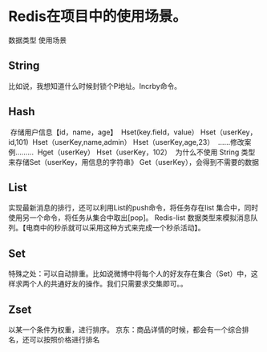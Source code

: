 # Redis在项目中的使用场景。

数据类型  使用场景

## String   

  比如说，我想知道什么时候封锁个P地址。Incrby命令。

## Hash  

​              存储用户信息【id，name，age】
​			  Hset(key.field，value）
​			  Hset（userKey，id,101)
​			  Hset（userKey,name,admin）
​			  Hset（userKey,age,23）
​			  ……修改案例………
​			  Hget（userKey）
​			  Hset（userKey，102）
​			  为什么不使用 String 类型来存储Set（userKey，用信息的字符串》
​			  Get（userKey），会得到不需要的数据

## List 

实现最新消息的排行，还可以利用List的push命令，将任务存在list 集合中，同时使用另一个命令，将任务从集合中取出[pop]。
Redis-list 数据类型来模拟消息队列。【电商中的秒杀就可以采用这种方式来完成一个秒杀活动】。

## Set

特殊之处：可以自动排重。比如说微博中将每个人的好友存在集合（Set）中，这样求两个人的共通好友的操作。我们只需要求交集即可。。

## Zset

以某一个条件为权重，进行排序。
京东：商品详情的时候，都会有一个综合排名，还可以按照价格进行排名